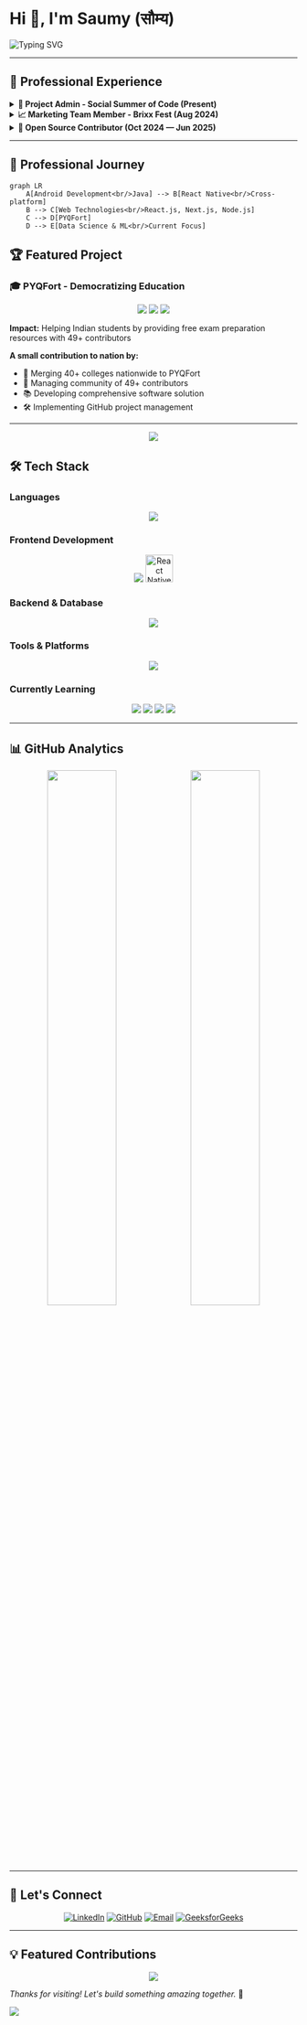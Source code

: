 # Hi 👋, I'm Saumy (सौम्य)

![Typing SVG](https://readme-typing-svg.herokuapp.com?font=Share+Tech+Pro&size=25&pause=10&color=61AFEF&center=true&vCenter=true&width=1000&lines=project+admin+@ssoc;former+contributor+@swoc+and+@gssoc;Data+Science+Learner;)

---

## 💼 Professional Experience

<details>
<summary><b>🎯 Project Admin - Social Summer of Code (Present)</b></summary>
<br>

**Microsoft Azure & Reskill**
- Managing nationwide open-source contributions and coordinating with contributors
- Implementing GitHub-based project management best practices

</details>

<details>
<summary><b>📈 Marketing Team Member - Brixx Fest (Aug 2024)</b></summary>
<br>

- Optimized sponsor outreach strategy for fashion show event
- Developed GitHub-based activity organization system, enhancing team efficiency for contact management and interaction tracking
- Adapted open-source platforms for collaborative marketing project management

</details>

<details>
<summary><b>🌟 Open Source Contributor (Oct 2024 — Jun 2025)</b></summary>
<br>

- **GirlScript Summer of Code** (October 2024)
- **Social Winter of Code** (January 2025)
- **PYQFort** (June 2025 – Present)

</details>

---

## 🌟 Professional Journey

```mermaid
graph LR
    A[Android Development<br/>Java] --> B[React Native<br/>Cross-platform]
    B --> C[Web Technologies<br/>React.js, Next.js, Node.js]
    C --> D[PYQFort]
    D --> E[Data Science & ML<br/>Current Focus]
```

## 🏆 Featured Project

### 🎓 PYQFort - Democratizing Education
<div align="center">
  <img src="https://img.shields.io/badge/Status-Active%20Development-success?style=for-the-badge" />
  <img src="https://img.shields.io/badge/Contributors-49+-blue?style=for-the-badge" />
  <img src="https://img.shields.io/badge/Colleges-40+-orange?style=for-the-badge" />
</div>

**Impact:** Helping Indian students by providing free exam preparation resources with 49+ contributors

**A small contribution to nation by:**
- 🏫 Merging 40+ colleges nationwide to PYQFort
- 👥 Managing community of 49+ contributors
- 📚 Developing comprehensive software solution
- 🛠️ Implementing GitHub project management

---

<div align="center">
  <img src="https://github-profile-trophy.vercel.app/?username=saumy1905&theme=radical&no-frame=true&no-bg=false&margin-w=4&row=2&column=4" />
</div>

## 🛠️ Tech Stack

### Languages
<div align="center">
  <img src="https://skillicons.dev/icons?i=c,java,js,python,html,css" />
</div>

### Frontend Development
<div align="center">
  <img src="https://skillicons.dev/icons?i=react,nextjs,tailwind,bootstrap" />
  <img src="https://cdn.jsdelivr.net/gh/devicons/devicon/icons/reactnavigation/reactnavigation-original.svg" width="48" height="48" alt="React Native"/>
</div>

### Backend & Database
<div align="center">
  <img src="https://skillicons.dev/icons?i=nodejs,mysql,firebase" />
</div>

### Tools & Platforms
<div align="center">
  <img src="https://skillicons.dev/icons?i=git,github,postman,vim,netlify" />
</div>

### Currently Learning
<div align="center">
  <img src="https://img.shields.io/badge/Data%20Science-🔬-blue?style=for-the-badge" />
  <img src="https://img.shields.io/badge/Machine%20Learning-🤖-green?style=for-the-badge" />
  <img src="https://img.shields.io/badge/LLM-🧠-purple?style=for-the-badge" />
  <img src="https://img.shields.io/badge/MCP-⚡-orange?style=for-the-badge" />
</div>

---

## 📊 GitHub Analytics

<div align="center">
  <img width="49%" src="https://github-readme-stats.vercel.app/api?username=saumy1905&show_icons=true&theme=radical&hide_border=true&count_private=true" />
  <img width="49%" src="https://github-readme-streak-stats.herokuapp.com/?user=saumy1905&theme=radical&hide_border=true" />
</div>

---

## 🤝 Let's Connect

<div align="center">
  
[![LinkedIn](https://img.shields.io/badge/LinkedIn-0077B5?style=for-the-badge&logo=linkedin&logoColor=white)](https://linkedin.com/in/saumy1905)
[![GitHub](https://img.shields.io/badge/GitHub-100000?style=for-the-badge&logo=github&logoColor=white)](https://github.com/Saumy1905)
[![Email](https://img.shields.io/badge/Email-D14836?style=for-the-badge&logo=gmail&logoColor=white)](mailto:saumy1905@gmail.com)
[![GeeksforGeeks](https://img.shields.io/badge/GeeksforGeeks-0F9D58?style=for-the-badge&logo=geeksforgeeks&logoColor=white)](https://auth.geeksforgeeks.org/user/saumy1905)

</div>

---

## 💡 Featured Contributions

<div align="center">
  <img src="https://github-readme-activity-graph.vercel.app/graph?username=saumy1905&theme=react-dark&hide_border=true" />
</div>

*Thanks for visiting! Let's build something amazing together.* 🚀

<img src="https://capsule-render.vercel.app/api?type=waving&color=gradient&height=100&section=footer" />

</div>
